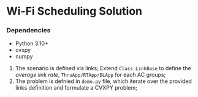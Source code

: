 # Wi-Fi Scheduling Solution


### Dependencies

- Python 3.10+
- cvxpy
- numpy


1. The scenario is defined via links; Extend `Class LinkBase` to define the *average link rate*, `ThruApp/RTApp/DLApp` for each AC groups;
3. The problem is defnied in `demo.py` file, which iterate over the provided links definition and formulate a CVXPY problem;
